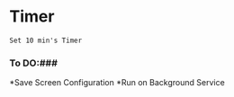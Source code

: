 # Timer


```Set 10 min's Timer```


### To DO:###

*Save Screen Configuration 
*Run on Background Service

